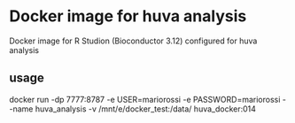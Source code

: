 # Docker image for huva analysis

Docker image for R Studion (Bioconductor 3.12) configured for huva analysis

## usage
docker run -dp 7777:8787 -e USER=mariorossi -e PASSWORD=mariorossi --name huva_analysis -v /mnt/e/docker_test:/data/ huva_docker:014